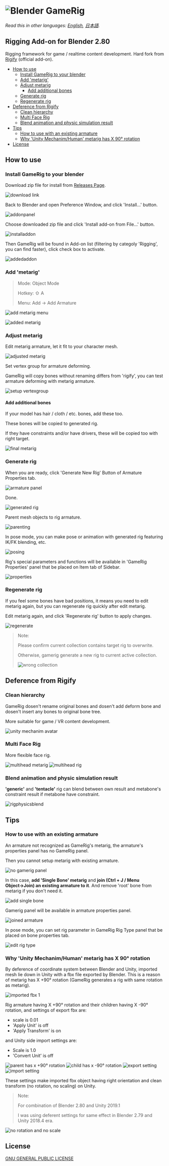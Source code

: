 # ![Blender GameRig](img/logo.jpg "Logo")

*Read this in other languages: [English](README.md), [日本語](README.ja.md).*

## Rigging Add-on for Blender 2.80

Rigging framework for game / realtime content development. Hard fork from [Rigify](https://archive.blender.org/wiki/index.php/Extensions:2.6/Py/Scripts/Rigging/Rigify/) (official add-on).

<!-- TOC -->

- [How to use](#how-to-use)
  - [Install GameRig to your blender](#install-gamerig-to-your-blender)
  - [Add 'metarig'](#add-metarig)
  - [Adjust metarig](#adjust-metarig)
    - [Add additional bones](#add-additional-bones)
  - [Generate rig](#generate-rig)
  - [Regenerate rig](#regenerate-rig)
- [Deference from Rigify](#deference-from-rigify)
  - [Clean hierarchy](#clean-hierarchy)
  - [Multi Face Rig](#multi-face-rig)
  - [Blend animation and physic simulation result](#blend-animation-and-physic-simulation-result)
- [Tips](#tips)
  - [How to use with an existing armature](#how-to-use-with-an-existing-armature)
  - [Why 'Unity Mechanim/Human' metarig has X 90° rotation](#why-unity-mechanimhuman-metarig-has-x-90-rotation)
- [License](#license)

<!-- /TOC -->

## How to use

### Install GameRig to your blender

Download zip file for install from [Releases Page](https://github.com/SAM-tak/BlenderGameRig/releases).

![download link](img/downloadlink.jpg "download link")

Back to Blender and open Preference Window, and click 'Install...' button.

![addonpanel](img/addonpanel.jpg "addonpanel")

Choose downloaded zip file and click 'Install add-on from File...' button.

![installaddon](img/installaddon.jpg "installaddon")

Then GameRig will be found in Add-on list (filtering by categoly 'Rigging', you can find faster), click check box to activate.

![addedaddon](img/addedaddon.jpg "addedaddon")

### Add 'metarig'

> Mode: Object Mode
>
> Hotkey: ⇧ A
>
> Menu: Add → Add Armature

![add metarig menu](img/addmetarig.jpg "add metarig menu")

![added metarig](img/metarig.jpg "added metarig")

### Adjust metarig

Edit metarig armature, let it fit to your character mesh.

![adjusted metarig](img/adjustmetarig.jpg "adjusted metarig")

Set vertex group for armature deforming.

GameRig will copy bones without renaming differs from 'rigify', you can test armature deforming with metarig armature.

![setup vertexgroup](img/setupvertexgroup.jpg "setup vertexgroup")

#### Add additional bones

If your model has hair / cloth / etc. bones, add these too.

These bones will be copied to generated rig.

If they have constraints and/or have drivers, these will be copied too with right target.

![final metarig](img/finalmetarig.jpg "final metarig")

### Generate rig

When you are ready, click 'Generate New Rig' Button of Armature Properties tab.

![armature panel](img/armaturepanel.jpg "armature panel")

Done.

![generated rig](img/generatedrig.jpg "generated rig")

Parent mesh objects to rig armature.

![parenting](img/parenting.jpg "parenting")

In pose mode, you can make pose or animation with generated rig featuring IK/FK blending, etc.

![posing](img/posing.jpg "posing")

Rig's special parameters and functions will be available in 'GameRig Properties' panel that be placed on Item tab of Sidebar.

![properties](img/properties.jpg "properties")

### Regenerate rig

If you feel some bones have bad positions, it means you need to edit metarig again, but you can regenerate rig quickly after edit metarig.

Edit metarig again, and click 'Regenerate rig' button to apply changes.

![regenerate](img/regenerate.jpg "regenerate")
> Note:
>
> Please confirm current collection contains target rig to overwrite.
>
> Otherwise, gamerig generate a new rig to current active collection.
>
> ![wrong collection](img/wrongcollection.jpg "wrong collection")

## Deference from Rigify

### Clean hierarchy

GameRig dosen't rename original bones and dosen't add deform bone and dosen't insert any bones to original bone tree.

More suitable for game / VR content development.

![unity mechanim avatar](img/unitymechanimavatar.jpg "unity mechanim avatar")

### Multi Face Rig

More flexible face rig.

![multihead metarig](img/multiheadmetarig.jpg "multihead metarig")
![multihead rig](img/multiheadrig.jpg "multihead rig")

### Blend animation and physic simulation result

**'generic'** and **'tentacle'** rig can blend between own result and metabone's constraint result if metabone have constraint.

![rigphysicsblend](img/rigphysicsblend.gif "rigphysicsblend")

## Tips

### How to use with an existing armature

An armature not recognized as GameRig's metarig, the armature's properties panel has no GameRig panel.

Then you cannot setup metarig with existing armature.

![no gamerig panel](img/nogamerigpanel.jpg "no gamerig panel")

In this case, **add 'Single Bone' metarig** and **join (Ctrl + J / Menu Object→Join) an existing armature to it**. And remove 'root' bone from metarig if you don't need it.

![add single bone](img/addsinglebone.jpg "add single bone")

Gamerig panel will be available in armature properties panel.

![joined armature](img/joinedarmature.jpg "joined armature")

In pose mode, you can set rig parameter in GameRig Rig Type panel that be placed on bone properties tab.

![edit rig type](img/editrigtype.jpg "edit rig type")

### Why 'Unity Mechanim/Human' metarig has X 90° rotation

By deference of coordinate system between Blender and Unity, imported mesh lie down in Unity with a fbx file exported by Blender. This is a reason of metarig has X +90° rotation (GameRig generates a rig with same rotation as metarig).

![imported fbx 1](img/importedfbx1.jpg "imported meshes lie down")

Rig armature having X +90° rotation and their children having X -90° rotation, and settings of export fbx are:

- scale is 0.01
- 'Apply Unit' is off
- 'Apply Transform' is on

and Unity side import settings are:

- Scale is 1.0
- 'Convert Unit' is off

![parent has x +90° rotation](img/parentrotation.jpg "x +90° rotation")
![child has x -90° rotation](img/childrotation.jpg "x -90° rotation")
![export setting](img/exportsetting.jpg "export setting")
![import setting](img/importsetting.jpg "import setting")

These settings make imported fbx object having right orientation and clean transform (no rotation, no scaling) on Unity.

> Note:
>
> For combination of Blender 2.80 and Unity 2019.1
>
> I was using deferent settings for same effect in Blender 2.79 and Unity 2018.4 era.

![no rotation and no scale](img/cleantransform.gif "no rotation and no scale")

## License

[GNU GENERAL PUBLIC LICENSE](LICENSE)

